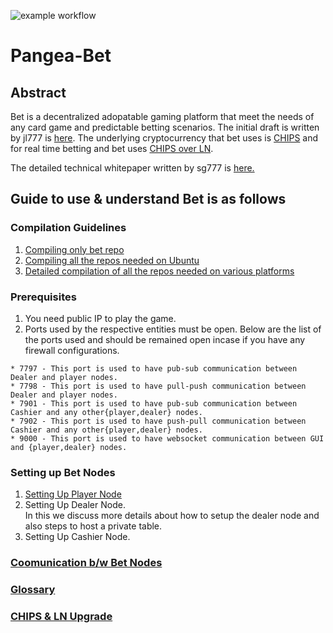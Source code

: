 ![example workflow](https://github.com/sg777/bet/actions/workflows/bet-cd.yml/badge.svg)
# Pangea-Bet

## Abstract
Bet is a decentralized adopatable gaming platform that meet the needs of any card game and predictable betting scenarios. The initial draft is written by jl777 is [here](./docs/BET_Initial_Draft.md). The underlying cryptocurrency that bet uses is [CHIPS](https://github.com/chips-blockchain/chips) and for real time betting and bet uses [CHIPS over LN](https://github.com/chips-blockchain/lightning). 

The detailed technical whitepaper written by sg777 is [here.](https://cdn.discordapp.com/attachments/455737840668770315/456036359870611457/Unsolicited_PANGEA_WP.pdf)

## Guide to use & understand Bet is as follows

### Compilation Guidelines
1. [Compiling only bet repo](./docs/protocol/ubuntu_compile.md#building-bet)
2. [Compiling all the repos needed on Ubuntu](./docs/protocol/ubuntu_compile.md)
3. [Detailed compilation of all the repos needed on various platforms](./docs/protocol/compile.md)

### Prerequisites
1. You need public IP to play the game.
2. Ports used by the respective entities must be open. Below are the list of the ports used and should be remained open incase if you have any firewall configurations.
```
* 7797 - This port is used to have pub-sub communication between Dealer and player nodes.
* 7798 - This port is used to have pull-push communication between Dealer and player nodes.
* 7901 - This port is used to have pub-sub communication between Cashier and any other{player,dealer} nodes.
* 7902 - This port is used to have push-pull communication between Cashier and any other{player,dealer} nodes.
* 9000 - This port is used to have websocket communication between GUI and {player,dealer} nodes.
```

### Setting up Bet Nodes
1. [Setting Up Player Node](./docs/protocol/player_setup.md)
2. Setting Up Dealer Node.<br/>
   In this we discuss more details about how to setup the dealer node and also steps to host a private table. 
3. Setting Up Cashier Node.


### [Coomunication b/w Bet Nodes](./docs/protocol/communication.md) 

### [Glossary](./docs/protocol/glossary.md) 

### [CHIPS & LN Upgrade](./docs/protocol/upgrade.md)

